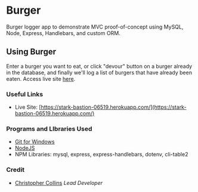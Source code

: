 # Burger

Burger logger app to demonstrate MVC proof-of-concept using MySQL, Node, Express, Handlebars, and custom ORM. 

## Using Burger 

Enter a burger you want to eat, or click "devour" button on a burger already in the database, and finally we'll log a list of burgers that have already been eaten. Access live site [here](https://stark-bastion-06519.herokuapp.com/). 

### Useful Links
* Live Site: [https://stark-bastion-06519.herokuapp.com/](https://stark-bastion-06519.herokuapp.com/)

### Programs and LIbraries Used
* [Git for Windows](https://gitforwindows.org/)
* [NodeJS](https://nodejs.org/en/download/)
* NPM Libraries: mysql, express, express-handlebars, dotenv, cli-table2

### Credit
* [Christopher Collins](https://ccollins.io) *Lead Developer*

